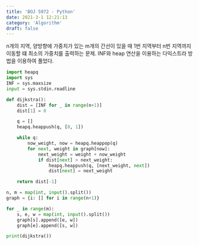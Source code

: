 ```yaml
---
title: 'BOJ 5972 - Python'
date: 2021-3-1 12:21:13
category: 'Algorithm'
draft: false
---
```

n개의 지역, 양방향에 가중치가 있는 m개의 간선이 있을 때 1번 지역부터 n번 지역까지 이동할 떄 최소의 가중치를 출력하는 문제. INF와 heap 연산을 이용하는 다익스트라 방법을 이용하여 풀었다.
```python
import heapq
import sys
INF = sys.maxsize
input = sys.stdin.readline

def dijkstra():
    dist = [INF for _ in range(n+1)]
    dist[1] = 0

    q = []
    heapq.heappush(q, [0, 1])

    while q:
        now_weight, now = heapq.heappop(q)
        for next, weight in graph[now]:
            next_weight = weight + now_weight
            if dist[next] > next_weight:
                heapq.heappush(q, [next_weight, next])
                dist[next] = next_weight

    return dist[-1]

n, m = map(int, input().split())
graph = {i: [] for i in range(n+1)}

for _ in range(m):
    s, e, w = map(int, input().split())
    graph[s].append([e, w])
    graph[e].append([s, w])

print(dijkstra())

```